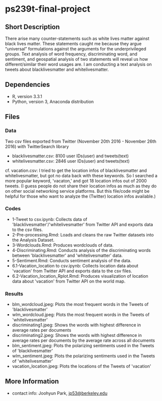 # ps239t-final-project

## Short Description
There arise many counter-statements such as white lives matter against black lives matter. These statements caught me because they argue “universal” formulations against the arguments for the underprivileged groups. Text analysis of word frequency, discriminating word, and sentiment, and geospatial analysis of two statements will reveal us how different/similar their word usages are. I am conducting a text analysis on tweets about blacklivesmatter and whitelivesmatter.  


## Dependencies
- R, version 3.3.1
- Python, version 3, Anaconda distribution


## Files
### Data
Two csv files exported from Twitter (November 20th 2016 - November 26th 2016) with TwitterSearch library
- blacklivesmatter.csv: 8100 user IDs(user) and tweets(text)
- whitelivesmatter.csv: 2846 user IDs(user) and tweets(text)

cf. vacation.csv: I tried to get the location infos of blacklivesmatter and whitelivesmatter, but got no data back with these keywords. So I searched a more popular keyword, 'vacaton,' and got 18 location infos out of 2000 tweets. (I guess people do not share their location infos as much as they do on other social networking service platforms. But this file/code might be helpful for those who want to analyze the (Twitter) location infos available.)

### Codes
- 1-Tweet to csv.ipynb: Collects data of 'blacklivesmatter'/'whitelivesmatter' from Twitter API and exports data to the csv files.
- 2-Pre-processing.Rmd: Loads and cleans the raw Twitter datasets into the Analysis Dataset.
- 3-Wordclouds.Rmd: Produces wordclouds of data. 
- 4-Discriminating.Rmd: Conducts analysis of the discriminating words between 'blacklivesmatter' and 'whitelivesmatter' data.
- 5-Sentiment.Rmd: Conducts sentiment analysis of the data.
- 6.1-Vacation_location to csv.ipynb: Collects location data about 'vacation' from Twitter API and exports data to the csv files.
- 6.2-Vacation_location_Rplot.Rmd: Produces visualization of location data about 'vacation' from Twitter API on the world map. 

### Results
- blm_wordcloud.jpeg: Plots the most frequent words in the Tweets of 'blacklivesmatter'
- wlm_wordcloud.jpeg: Plots the most frequent words in the Tweets of 'whitelivesmatter'
- discriminating1.jpeg: Shows the words with highest difference in average rates per documents
- discriminating2.jpeg: Shows the words with highest difference in average rates per documents by the average rate across all documents
- blm_sentiment.jpeg: Plots the polarizing sentiments used in the Tweets of 'blacklivesmatter'
- wlm_sentiment.jpeg: Plots the polarizing sentiments used in the Tweets of 'whitelivesmatter'
- vacation_location.jpeg: Plots the locations of the Tweets of 'vacation'

## More Information
- contact info: Joohyun Park, jp53@berkeley.edu
